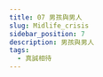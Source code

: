 ```yaml
---
title: 07 男孩與男人
slug: Midlife_crisis
sidebar_position: 7
description: 男孩與男人
tags:
  - 真誠相待
---
```

